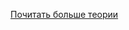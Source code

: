 [Почитать больше теории](https://0x55.wordpress.com/2020/11/12/%d0%b8%d1%81%d0%bf%d0%be%d0%bb%d1%8c%d0%b7%d1%83%d0%b5%d0%bc-%d0%be%d0%b1%d1%8a%d0%b5%d0%ba%d1%82%d0%bd%d0%be-%d0%be%d1%80%d0%b8%d0%b5%d0%bd%d1%82%d0%b8%d1%80%d0%be%d0%b2%d0%b0%d0%bd%d0%bd%d0%be/)
